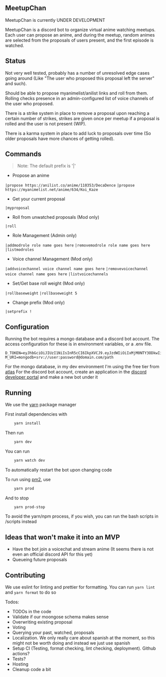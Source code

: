 ## MeetupChan

MeetupChan is currently UNDER DEVELOPMENT

MeetupChan is a discord bot to organize virtual anime watching meetups. Each user can propose an anime, and during the meetup, random animes are selected from the proposals of users present, and the first episode is watched.

## Status

Not very well tested, probably has a number of unresolved edge cases going around (Like "The user who proposed this proposal left the server" and such).

Should be able to propose myanimelist/anilist links and roll from them. Rolling checks presence in an admin-configured list of voice channels of the user who proposed.

There is a strike system in place to remove a proposal upon reaching a certain number of strikes, strikes are given once per meetup if a proposal is rolled and the user is not present (WIP).

There is a karma system in place to add luck to proposals over time (So older proposals have more chances of getting rolled).

## Commands

> Note: The default prefix is '|'

- Propose an anime

`|propose https://anilist.co/anime/110353/DecaDence`
`|propose https://myanimelist.net/anime/634/Koi_Kaze`

- Get your current proposal

`|myproposal`

- Roll from unwatched proposals (Mod only)

`|roll`

- Role Management (Admin only)

`|addmodrole role name goes here`
`|removemodrole role name goes here`
`|listmodroles`

- Voice channel Management (Mod only)

`|addvoicechannel voice channel name goes here`
`|removevoicechannel voice channel name goes here`
`|listvoicechannels`

- Set/Get base roll weight (Mod only)

`|rollbaseweight`
`|rollbaseweight 5`

- Change prefix (Mod only)

`|setprefix !`

## Configuration

Running the bot requires a mongo database and a discord bot account. The access configuration for these is in environment variables, or a .env file.

```
D_TOKEN=eyJhbGciOiJIUzI1NiIsInR5cCI6IkpXVCJ9.eyJzdWIiOiIxMjM0NTY3ODkwIiwibmFtZSI6IkpvaG4gRG9lIiwiYWRtaW4iOnRydWV9.TJVA95OrM7E2cBab30RMHrHDcEfxjoYZgeFONFh7HgQ
M_URI=mongodb+srv://user:password@domain.com/path
```

For the mongo database, in my dev environment I'm using the free tier from [atlas](https://cloud.mongodb.com)
For the discord bot account, create an application in the [discord developer portal](https://discord.com/developers) and make a new bot under it

## Running

We use the [yarn](https://yarnpkg.com/) package manager

First install dependencies with

```sh
    yarn install
```

Then run

```sh
    yarn dev
```

You can run

```sh
    yarn watch dev
```

To automatically restart the bot upon changing code

To run using [pm2](https://pm2.keymetrics.io/), use

```sh
    yarn prod
```

And to stop

```sh
    yarn prod-stop
```

To avoid the yarn/npm process, if you wish, you can run the bash scripts in /scripts instead

## Ideas that won't make it into an MVP

- Have the bot join a voicechat and stream anime (It seems there is not even an official discord API for this yet)
- Queueing future proposals

## Contributing

We use eslint for linting and prettier for formatting. You can run `yarn lint` and `yarn format` to do so

Todos:

- TODOs in the code
- Validate if our moongose schema makes sense
- Overwriting existing proposal
- Voting
- Querying your past, watched, proposals
- Localization. We only really care about spanish at the moment, so this might not be worth doing and instead we just use spanish
- Setup CI (Testing, format checking, lint checking, deployment). Github actions?
- Tests?
- Hosting
- Cleanup code a bit
